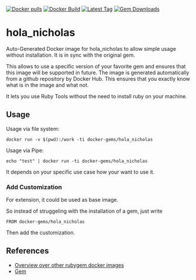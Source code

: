 [![Docker pulls](https://img.shields.io/docker/pulls/rubygem/hola_nicholas.svg)](https://hub.docker.com/r/rubygem/hola_nicholas/)
[![Docker Build](https://img.shields.io/docker/automated/rubygem/hola_nicholas.svg)](https://hub.docker.com/r/rubygem/hola_nicholas/)
[![Latest Tag](https://img.shields.io/github/tag/docker-rubygem/hola_nicholas.svg)](https://hub.docker.com/r/rubygem/hola_nicholas/)
[![Gem Downloads](https://img.shields.io/gem/dt/hola_nicholas.svg)](https://rubygems.org/gems/hola_nicholas/)
# hola_nicholas

Auto-Generated Docker image for hola_nicholas to allow simple usage without installation.
It is in sync with the original gem.

This allows to use a specific version of your favorite gem and ensures that this image will be supported in future.
The image is generated automatically from a github repository by Docker Hub.
This ensures that you exactly know what is in the image and what not.

It lets you use Ruby Tools without the need to install ruby on your machine.

## Usage

Usage via file system:

`docker run -v $(pwd):/work -ti docker-gems/hola_nicholas`

Usage via Pipe:

`echo "test" | docker run -ti docker-gems/hola_nicholas`

It depends on your specific use case how your want to use it.

### Add Customization

For extension, it could be used as base image.

So instead of struggeling with the installation of a gem, just write

`FROM docker-gems/hola_nicholas`

Then add the customization.

## References

 - [Overview over other rubygem docker images](https://github.com/thinkbot/docker-rubygem)
 - [Gem](https://rubygems.org/gems/hola_nicholas/)
